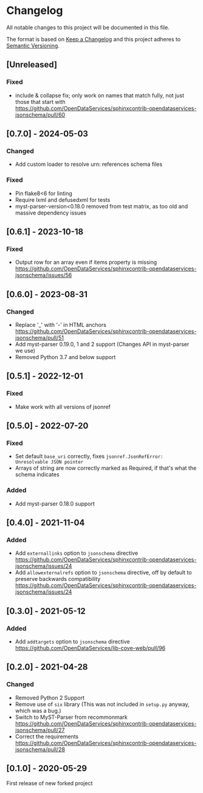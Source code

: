 # Changelog
All notable changes to this project will be documented in this file.

The format is based on [Keep a Changelog](http://keepachangelog.com/en/1.0.0/)
and this project adheres to [Semantic Versioning](http://semver.org/spec/v2.0.0.html).

## [Unreleased]

### Fixed

- include & collapse fix; only work on names that match fully, not just those that start with https://github.com/OpenDataServices/sphinxcontrib-opendataservices-jsonschema/pull/60

## [0.7.0] - 2024-05-03

### Changed

- Add custom loader to resolve urn: references schema files

### Fixed

- Pin flake8<6 for linting
- Require lxml and defusedxml for tests
- myst-parser-version<0.18.0 removed from test matrix, as too old and massive dependency issues

## [0.6.1] - 2023-10-18

### Fixed

- Output row for an array even if items property is missing https://github.com/OpenDataServices/sphinxcontrib-opendataservices-jsonschema/issues/56

## [0.6.0] - 2023-08-31

### Changed

- Replace '_' with '-' in HTML anchors https://github.com/OpenDataServices/sphinxcontrib-opendataservices-jsonschema/pull/51
- Add myst-parser 0.19.0, 1 and 2 support (Changes API in myst-parser we use)
- Removed Python 3.7 and below support

## [0.5.1] - 2022-12-01

### Fixed

- Make work with all versions of jsonref

## [0.5.0] - 2022-07-20

### Fixed

- Set default `base_uri` correctly, fixes `jsonref.JsonRefError: Unresolvable JSON pointer`
- Arrays of string are now correctly marked as Required, if that's what the schema indicates

### Added

- Add myst-parser 0.18.0 support

## [0.4.0] - 2021-11-04

### Added

- Add `externallinks` option to `jsonschema` directive https://github.com/OpenDataServices/sphinxcontrib-opendataservices-jsonschema/issues/24
- Add `allowexternalrefs` option to `jsonschema` directive, off by default to preserve backwards compatibility
  https://github.com/OpenDataServices/sphinxcontrib-opendataservices-jsonschema/issues/24

## [0.3.0] - 2021-05-12

### Added

- Add `addtargets` option to `jsonschema` directive https://github.com/OpenDataServices/lib-cove-web/pull/96

## [0.2.0] - 2021-04-28

### Changed

- Removed Python 2 Support
- Remove use of `six` library (This was not included in `setup.py` anyway, which was a bug.)
- Switch to MyST-Parser from recommonmark https://github.com/OpenDataServices/sphinxcontrib-opendataservices-jsonschema/pull/27
- Correct the requirements https://github.com/OpenDataServices/sphinxcontrib-opendataservices-jsonschema/pull/28


## [0.1.0] - 2020-05-29

First release of new forked project

